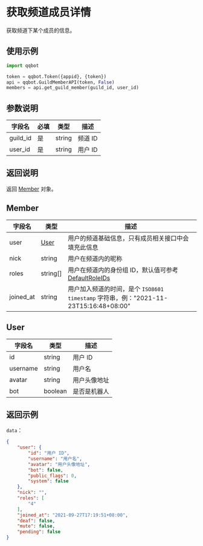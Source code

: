 # 获取频道成员详情

获取频道下某个成员的信息。

## 使用示例

```python
import qqbot

token = qqbot.Token({appid}, {token})
api = qqbot.GuildMemberAPI(token, False)
members = api.get_guild_member(guild_id, user_id)
```

## 参数说明

| 字段名  | 必填 | 类型   | 描述    |
| ------- | ---- | ------ | ------- |
| guild_id | 是   | string | 频道 ID |
| user_id  | 是   | string | 用户 ID |

## 返回说明

返回 [Member](model.md) 对象。

## Member

| 字段名    | 类型          | 描述                                                                                         |
| --------- | ------------- | -------------------------------------------------------------------------------------------- |
| user      | [User](#user) | 用户的频道基础信息，只有成员相关接口中会填充此信息                                   |
| nick      | string        | 用户在频道内的昵称                                                                           |
| roles     | string[]      | 用户在频道内的身份组 ID，默认值可参考[DefaultRoleIDs](../guild/role_model.md#DefaultRoleIDs) |
| joined_at | string        | 用户加入频道的时间，是个 `ISO8601 timestamp` 字符串，例："2021-11-23T15:16:48+08:00"         |

## User

| 字段名   | 类型    | 描述         |
| -------- | ------- | ------------ |
| id       | string  | 用户 ID      |
| username | string  | 用户名       |
| avatar   | string  | 用户头像地址 |
| bot      | boolean | 是否是机器人 |

## 返回示例

`data`：

```json
{
    "user": {
        "id": "用户 ID",
        "username": "用户名",
        "avatar": "用户头像地址",
        "bot": false,
        "public_flags": 0,
        "system": false
    },
    "nick": "",
    "roles": [
        "4"
    ],
    "joined_at": "2021-09-27T17:19:51+08:00",
    "deaf": false,
    "mute": false,
    "pending": false
}
```
